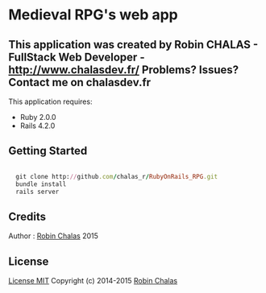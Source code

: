 Medieval RPG's web app
================

This application was created by Robin CHALAS - FullStack Web Developer -  http://www.chalasdev.fr/
Problems? Issues?
Contact me on chalasdev.fr
-------------

This application requires:

- Ruby 2.0.0
- Rails 4.2.0

Getting Started
---------------

```ruby

  git clone http://github.com/chalas_r/RubyOnRails_RPG.git
  bundle install
  rails server

```
Credits
-------

Author : [Robin Chalas](http://www.chalasdev.fr/) 2015

License
-------

[License MIT](http://opensource.org/licenses/MIT)
Copyright (c) 2014-2015 [Robin Chalas](http://www.chaladev.fr/)
